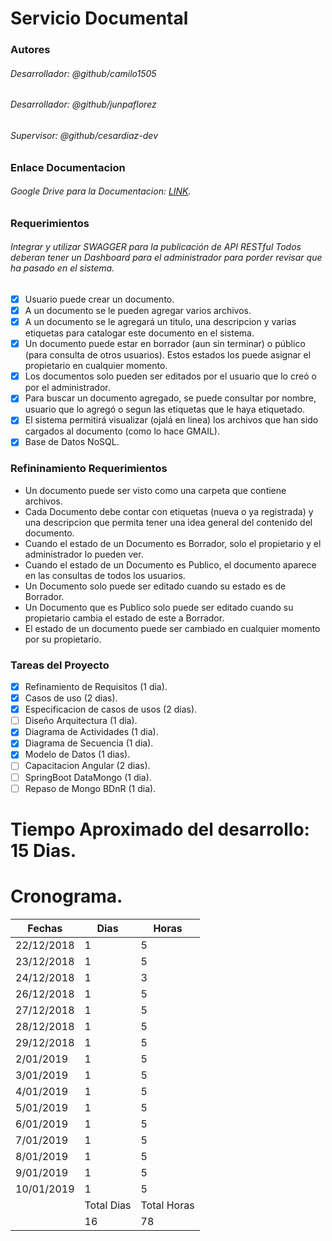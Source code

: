 # Servicio Documental
### Autores
###### Desarrollador: @github/camilo1505
###### Desarrollador: @github/junpaflorez
###### Supervisor: @github/cesardiaz-dev

### Enlace Documentacion
###### Google Drive para la Documentacion: [LINK](https://drive.google.com/drive/folders/1kkw09S76dGlMx08ypfr8A2keGYg37LfZ?usp=sharing).

### Requerimientos
###### Integrar y utilizar SWAGGER para la publicación de API RESTful Todos deberan tener un Dashboard para el administrador para porder revisar que ha pasado en el sistema.
- [x] Usuario puede crear un documento.
- [x] A un documento se le pueden agregar varios archivos.
- [x] A un documento se le agregará un titulo, una descripcion y varias etiquetas para catalogar este documento en el sistema.
- [x] Un documento puede estar en borrador (aun sin terminar) o público (para consulta de otros usuarios). Estos estados los puede asignar el propietario en cualquier momento.
- [x] Los documentos solo pueden ser editados por el usuario que lo creó o por el administrador.
- [x] Para buscar un documento agregado, se puede consultar por nombre, usuario que lo agregó o segun las etiquetas que le haya etiquetado.
- [x] El sistema permitirá visualizar (ojalá en linea) los archivos que han sido cargados al documento (como lo hace GMAIL).
- [x] Base de Datos NoSQL.

### Refininamiento Requerimientos
- Un documento puede ser visto como una carpeta que contiene archivos.
- Cada Documento debe contar con etiquetas (nueva o ya registrada) y una descripcion que permita tener una idea general del contenido del documento.
- Cuando el estado de un Documento es Borrador, solo el propietario y el administrador lo pueden ver.
- Cuando el estado de un Documento es Publico, el documento aparece en las consultas de todos los usuarios.
- Un Documento solo puede ser editado cuando su estado es de Borrador.
- Un Documento que es Publico solo puede ser editado cuando su propietario cambia el estado de este a Borrador.
- El estado de un documento puede ser cambiado en cualquier momento por su propietario.

### Tareas del Proyecto
- [X] Refinamiento de Requisitos (1 dia).
- [x] Casos de uso (2 dias).
- [x] Especificacion de casos de usos (2 dias).
- [ ] Diseño Arquitectura (1 dia).
- [x] Diagrama de Actividades (1 dia).
- [x] Diagrama de Secuencia (1 dia).
- [x] Modelo de Datos (1 dias).
- [ ] Capacitacion Angular (2 dias).
- [ ] SpringBoot DataMongo (1 dia).
- [ ] Repaso de Mongo BDnR (1 dia).

# Tiempo Aproximado del desarrollo: 15 Dias.

# Cronograma.
| Fechas | Dias | Horas |
| ------ | ---- | ----- |
| 22/12/2018 | 1 | 5 |
| 23/12/2018 | 1 | 5 |
| 24/12/2018 | 1 | 3 |
| 26/12/2018 | 1 | 5 |
| 27/12/2018 | 1 | 5 |
| 28/12/2018 | 1 | 5 |
| 29/12/2018 | 1 | 5 |
| 2/01/2019 | 1 | 5 |
| 3/01/2019 | 1 | 5 |
| 4/01/2019 | 1 | 5 |
| 5/01/2019 | 1 | 5 |
| 6/01/2019 | 1 | 5 |
| 7/01/2019 | 1 | 5 |
| 8/01/2019 | 1 | 5 |
| 9/01/2019 | 1 | 5 |
| 10/01/2019 | 1 | 5 |
|  | Total Dias | Total Horas |
|  | 16 | 78 |

